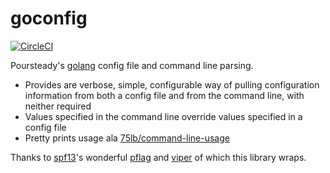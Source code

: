 # goconfig
[![CircleCI](https://circleci.com/gh/steadyequipment/goconfig/tree/master.svg?style=svg)](https://circleci.com/gh/steadyequipment/goconfig/tree/master)

Poursteady's [golang](https://golang.org) config file and command line parsing.  

* Provides are verbose, simple, configurable way of pulling configuration information from both a config file and from the command line, with neither required
* Values specified in the command line override values specified in a config file
* Pretty prints usage ala [75lb/command-line-usage](https://github.com/75lb/command-line-usage)

Thanks to [spf13](https://www.github.com/spf13)'s wonderful [pflag](https://github.com/spf13/pflag) and [viper](https://github.com/spf13/viper) of which this library wraps.
